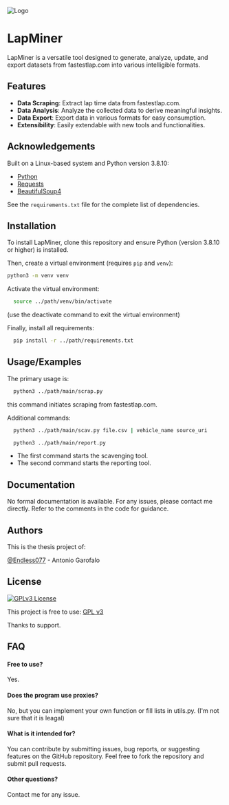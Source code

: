 ![Logo](https://dev-to-uploads.s3.amazonaws.com/uploads/articles/th5xamgrr6se0x5ro4g6.png)

# LapMiner

LapMiner is a versatile tool designed to generate, analyze, update, and export datasets from fastestlap.com into various intelligible formats.

## Features

- **Data Scraping**: Extract lap time data from fastestlap.com.
- **Data Analysis**: Analyze the collected data to derive meaningful insights.
- **Data Export**: Export data in various formats for easy consumption.
- **Extensibility**: Easily extendable with new tools and functionalities.

## Acknowledgements

Built on a Linux-based system and Python version 3.8.10:

- [Python](https://www.python.org/)
- [Requests](https://docs.python-requests.org/en/latest/index.html)
- [BeautifulSoup4](https://beautiful-soup-4.readthedocs.io/en/latest/)

See the `requirements.txt` file for the complete list of dependencies.

## Installation

To install LapMiner, clone this repository and ensure Python (version 3.8.10 or higher) is installed.

Then, create a virtual environment (requires `pip` and `venv`):

```bash
python3 -m venv venv
```

Activate the virtual environment:

```bash
  source ../path/venv/bin/activate
```

(use the deactivate command to exit the virtual environment)

Finally, install all requirements:

```bash
  pip install -r ../path/requirements.txt
```


## Usage/Examples

The primary usage is:

```bash
  python3 ../path/main/scrap.py
```

this command initiates scraping from fastestlap.com.

Additional commands:

```bash
  python3 ../path/main/scav.py file.csv | vehicle_name source_uri
```

```bash
  python3 ../path/main/report.py
```

- The first command starts the scavenging tool.
- The second command starts the reporting tool.

## Documentation

No formal documentation is available. For any issues, please contact me directly.
Refer to the comments in the code for guidance.


## Authors

This is the thesis project of:

[@Endless077](https://github.com/Endless077) - Antonio Garofalo


## License
[![GPLv3 License](https://img.shields.io/badge/License-GPL%20v3-yellow.svg)](https://opensource.org/licenses/)

This project is free to use:
[GPL v3](https://choosealicense.com/licenses/gpl-3.0/)

Thanks to support.


## FAQ

#### Free to use?

Yes.

#### Does the program use proxies?

No, but you can implement your own function or fill lists in utils.py.
(I'm not sure that it is leagal)

#### What is it intended for?

You can contribute by submitting issues, bug reports, or suggesting features on the GitHub repository. Feel free to fork the repository and submit pull requests.

#### Other questions?

Contact me for any issue.
